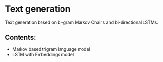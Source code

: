 # Text generation
Text generation based on bi-gram Markov Chains and bi-directional LSTMs.

## Contents:
* Markov based trigram language model
* LSTM with Embeddings model
